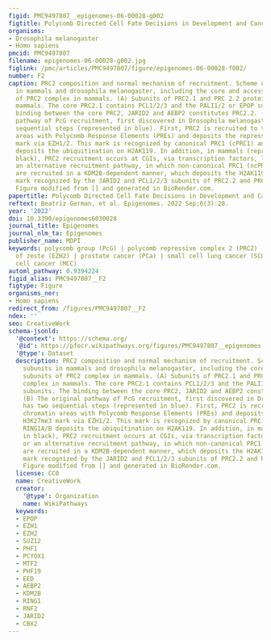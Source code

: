 ```yaml
---
figid: PMC9497807__epigenomes-06-00028-g002
figtitle: Polycomb Directed Cell Fate Decisions in Development and Cancer
organisms:
- Drosophila melanogaster
- Homo sapiens
pmcid: PMC9497807
filename: epigenomes-06-00028-g002.jpg
figlink: /pmc/articles/PMC9497807/figure/epigenomes-06-00028-f002/
number: F2
caption: PRC2 composition and normal mechanism of recruitment. Scheme of PRC2 subunits
  in mammals and drosophila melanogaster, including the core and accessory subunits
  of PRC2 complex in mammals. (A) Subunits of PRC2.1 and PRC 2.2 protein complex in
  mammals. The core PRC2.1 contains PCL1/2/3 and the PALI1/2 or EPOP subunits. The
  binding between the core PRC2, JARID2 and AEBP2 constitutes PRC2.2. (B) The original
  pathway of PcG recruitment, first discovered in Drosophila melanogaster, has two
  sequential steps (represented in blue). First, PRC2 is recruited to the chromatin
  areas with Polycomb Response Elements (PREs) and deposits the repressive H3K27me3
  mark via EZH1/2. This mark is recognized by canonical PRC1 (cPRC1) and RING1A/B
  deposits the ubiquitination on H2AK119. In addition, in mammals (represented in
  black), PRC2 recruitment occurs at CGIs, via transcription factors, lncRNAs, or
  an alternative recruitment pathway, in which non-canonical PRC1 (ncPRC1) complexes
  are recruited in a KDM2B-dependent manner, which deposits the H2AK119 ubiquitination
  mark recognized by the JARID2 and PCL1/2/3 subunits of PRC2.2 and PRC2.1, respectively.
  Figure modified from [] and generated in BioRender.com.
papertitle: Polycomb Directed Cell Fate Decisions in Development and Cancer.
reftext: Beatriz German, et al. Epigenomes. 2022 Sep;6(3):28.
year: '2022'
doi: 10.3390/epigenomes6030028
journal_title: Epigenomes
journal_nlm_ta: Epigenomes
publisher_name: MDPI
keywords: polycomb group (PcG) | polycomb repressive complex 2 (PRC2) | the enhancer
  of zeste (EZH2) | prostate cancer (PCa) | small cell lung cancer (SCLC) | Merkel
  cell cancer (MCC)
automl_pathway: 0.9394224
figid_alias: PMC9497807__F2
figtype: Figure
organisms_ner:
- Homo sapiens
redirect_from: /figures/PMC9497807__F2
ndex: ''
seo: CreativeWork
schema-jsonld:
  '@context': https://schema.org/
  '@id': https://pfocr.wikipathways.org/figures/PMC9497807__epigenomes-06-00028-g002.html
  '@type': Dataset
  description: PRC2 composition and normal mechanism of recruitment. Scheme of PRC2
    subunits in mammals and drosophila melanogaster, including the core and accessory
    subunits of PRC2 complex in mammals. (A) Subunits of PRC2.1 and PRC 2.2 protein
    complex in mammals. The core PRC2.1 contains PCL1/2/3 and the PALI1/2 or EPOP
    subunits. The binding between the core PRC2, JARID2 and AEBP2 constitutes PRC2.2.
    (B) The original pathway of PcG recruitment, first discovered in Drosophila melanogaster,
    has two sequential steps (represented in blue). First, PRC2 is recruited to the
    chromatin areas with Polycomb Response Elements (PREs) and deposits the repressive
    H3K27me3 mark via EZH1/2. This mark is recognized by canonical PRC1 (cPRC1) and
    RING1A/B deposits the ubiquitination on H2AK119. In addition, in mammals (represented
    in black), PRC2 recruitment occurs at CGIs, via transcription factors, lncRNAs,
    or an alternative recruitment pathway, in which non-canonical PRC1 (ncPRC1) complexes
    are recruited in a KDM2B-dependent manner, which deposits the H2AK119 ubiquitination
    mark recognized by the JARID2 and PCL1/2/3 subunits of PRC2.2 and PRC2.1, respectively.
    Figure modified from [] and generated in BioRender.com.
  license: CC0
  name: CreativeWork
  creator:
    '@type': Organization
    name: WikiPathways
  keywords:
  - EPOP
  - EZH1
  - EZH2
  - SUZ12
  - PHF1
  - PCYOX1
  - MTF2
  - PHF19
  - EED
  - AEBP2
  - KDM2B
  - RING1
  - RNF2
  - JARID2
  - CBX2
---
```

